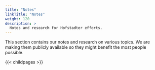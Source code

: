 ```yaml
---
title: "Notes"
linkTitle: "Notes"
weight: 120
description: >
  Notes and research for Hofstadter efforts.
---
```


This section contains our notes and research on various topics.
We are making them publicly available so they might benefit
the most people possible.

{{< childpages >}}
